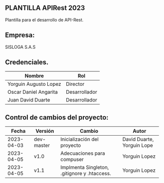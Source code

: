 ## PLANTILLA APIRest 2023

Plantilla para el desarrollo de API-Rest.

## Empresa:

SISLOGA S.A.S

## Credenciales.

|Nombre|Rol  |
|--|--|
|Yorguin Augusto Lopez  |Director  |
|Oscar Daniel Angarita  |Desarrollador  |
|Juan David Duarte  |Desarrollador  |

## Control de cambios del proyecto:
|Fecha|Versión|Cambio |Autor |
|--|--|--|--|
|2023-04-03 |dev-master|Inicialización del proyecto  |David Duarte, Yorguin Lope |
|2023-04-05 |v1.0|Adecuaciones para compuser |Yorguin Lopez|
|2023-04-05 |v1.1|Implmenta Singleton, .gitignore y .htaccess. |Yorguin Lopez|

